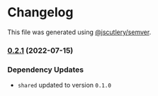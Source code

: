 # Changelog

This file was generated using [@jscutlery/semver](https://github.com/jscutlery/semver).

### [0.2.1](https://github.com/domirs/nx-test/compare/api@0.2.0...api@0.2.1) (2022-07-15)

### Dependency Updates

* `shared` updated to version `0.1.0`
